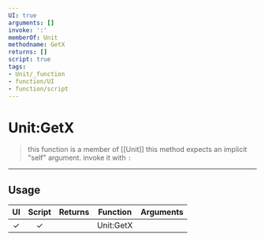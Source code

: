```yaml
---
UI: true
arguments: []
invoke: ':'
memberOf: Unit
methodname: GetX
returns: []
script: true
tags:
- Unit/_function
- function/UI
- function/script
---
```

# Unit:GetX
> this function is a member of [[Unit]]
> this method expects an implicit "self" argument. invoke it with `:`
-----
## Usage
|  UI | Script | Returns | Function | Arguments |
|:---:|:------:|-------:|:--------:|:---------|
|✓|✓||Unit:GetX||
